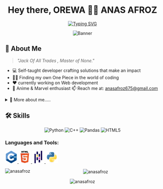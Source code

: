 <div align="center">
  
# Hey there, OREWA 👨‍💻 ANAS AFROZ 

[![Typing SVG](https://readme-typing-svg.demolab.com?font=JetBrains+Mono&weight=600&size=22&pause=1000&color=00F7FF&center=true&vCenter=true&random=false&width=600&lines=Passionate+Developer+%F0%9F%92%BB;Anime+Enthusiast+%F0%9F%8E%AD;Turning+dreams+into+reality+%F0%9F%92%A1)](https://git.io/typing-svg)



![Banner](https://capsule-render.vercel.app/api?type=waving&color=gradient&height=200&section=header&text=Developer%20|%20AI%20Enthusiast&fontSize=50&fontAlignY=35&animation=fadeIn)


</div>

## 🚀 About Me

> *"Jack Of All Trades , Master of None."*



- 💻 Self-taught developer crafting solutions that make an impact
- 🏴‍☠️ Finding my own One Piece in the world of coding
- ❤️ currently working on Web development
- 🎥 Anime & Marvel enthusiast
📫 Reach me at: anasafroz675@gmail.com
<details>
<summary>👀 More about me.....</summary>

<div align="center">

| 💻 **Tech Stack** | 🎭 **Fav football**  | 🧠 **Current Focus** |
|:----------------:|:----------------:      |:--------------------:|
| Python           | FC Barcelona          |  Web development      |
| C++              | Real mardid           |  Data Science         |
| DSA              | Man city              |  Neural Networks      |

</div>

> "The only way to do great work is to love what you do." - Steve Jobs

</details>

## 🛠️ Skills

<div align="center">

![Python](https://img.shields.io/badge/-Python-3776AB?style=flat-square&logo=python&logoColor=white)
![C++](https://img.shields.io/badge/-C++-00599C?style=flat-square&logo=cplusplus&logoColor=white)
![Pandas](https://img.shields.io/badge/-Pandas-150458?style=flat-square&logo=pandas&logoColor=white)
![HTML5](https://img.shields.io/badge/-HTML5-E34F26?style=flat-square&logo=html5&logoColor=white)



<h3 align="left">Languages and Tools:</h3>
<p align="left"> <a href="https://www.w3schools.com/cpp/" target="_blank" rel="noreferrer"> <img src="https://raw.githubusercontent.com/devicons/devicon/master/icons/cplusplus/cplusplus-original.svg" alt="cplusplus" width="40" height="40"/> </a> <a href="https://www.w3.org/html/" target="_blank" rel="noreferrer"> <img src="https://raw.githubusercontent.com/devicons/devicon/master/icons/html5/html5-original-wordmark.svg" alt="html5" width="40" height="40"/> </a> <a href="https://pandas.pydata.org/" target="_blank" rel="noreferrer"> <img src="https://raw.githubusercontent.com/devicons/devicon/2ae2a900d2f041da66e950e4d48052658d850630/icons/pandas/pandas-original.svg" alt="pandas" width="40" height="40"/> </a> <a href="https://www.python.org" target="_blank" rel="noreferrer"> <img src="https://raw.githubusercontent.com/devicons/devicon/master/icons/python/python-original.svg" alt="python" width="40" height="40"/> </a> </p>

<p><img align="left" src="https://github-readme-stats.vercel.app/api/top-langs?username=anasafroz&show_icons=true&locale=en&layout=compact" alt="anasafroz" /></p>

<p>&nbsp;<img align="center" src="https://github-readme-stats.vercel.app/api?username=anasafroz&show_icons=true&locale=en" alt="anasafroz" /></p>

<p><img align="center" src="https://github-readme-streak-stats.herokuapp.com/?user=anasafroz&" alt="anasafroz" /></p>

